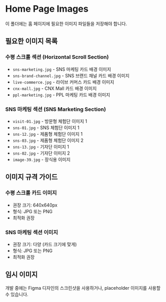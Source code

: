 # Home Page Images

이 폴더에는 홈 페이지에 필요한 이미지 파일들을 저장해야 합니다.

## 필요한 이미지 목록

### 수평 스크롤 섹션 (Horizontal Scroll Section)
- `sns-marketing.jpg` - SNS 마케팅 카드 배경 이미지
- `sns-brand-channel.jpg` - SNS 브랜드 채널 카드 배경 이미지
- `live-commerce.jpg` - 라이브 커머스 카드 배경 이미지
- `cnx-mall.jpg` - CNX Mall 카드 배경 이미지
- `ppl-marketing.jpg` - PPL 마케팅 카드 배경 이미지

### SNS 마케팅 섹션 (SNS Marketing Section)
- `visit-01.jpg` - 방문형 체험단 이미지 1
- `sns-01.jpg` - SNS 체험단 이미지 1
- `sns-12.jpg` - 제품형 체험단 이미지 1
- `sns-03.jpg` - 제품형 체험단 이미지 2
- `sns-13.jpg` - 기자단 이미지 1
- `sns-02.jpg` - 기자단 이미지 2
- `image-39.jpg` - 장식용 이미지

## 이미지 규격 가이드

### 수평 스크롤 카드 이미지
- 권장 크기: 640x640px
- 형식: JPG 또는 PNG
- 최적화 권장

### SNS 마케팅 섹션 이미지
- 권장 크기: 다양 (카드 크기에 맞게)
- 형식: JPG 또는 PNG
- 최적화 권장

## 임시 이미지

개발 중에는 Figma 디자인의 스크린샷을 사용하거나,
placeholder 이미지를 사용할 수 있습니다.
